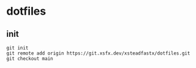 # dotfiles

## init

    git init
    git remote add origin https://git.xsfx.dev/xsteadfastx/dotfiles.git
    git checkout main
